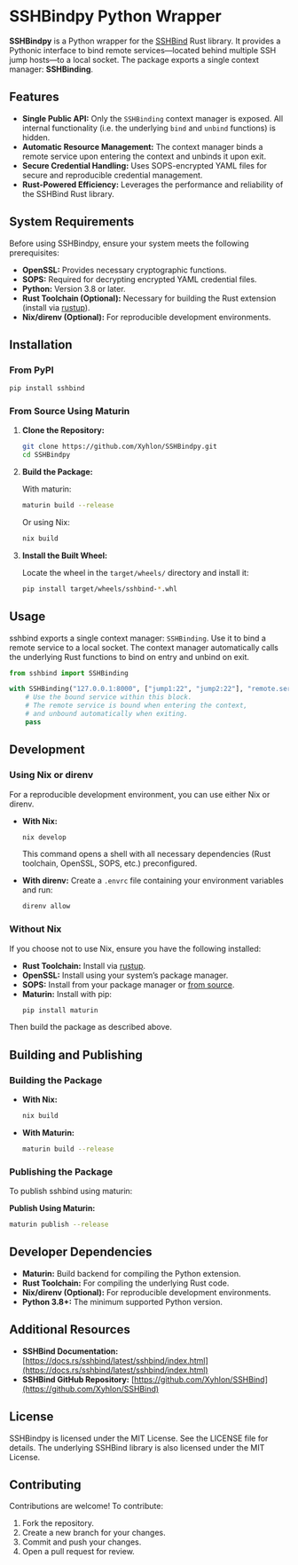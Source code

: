 # SSHBindpy Python Wrapper

**SSHBindpy** is a Python wrapper for the [SSHBind](https://github.com/Xyhlon/SSHBind) Rust library. It provides a Pythonic interface to bind remote services—located behind multiple SSH jump hosts—to a local socket. The package exports a single context manager: **SSHBinding**.

## Features

- **Single Public API:**
  Only the `SSHBinding` context manager is exposed. All internal functionality (i.e. the underlying `bind` and `unbind` functions) is hidden.
- **Automatic Resource Management:**
  The context manager binds a remote service upon entering the context and unbinds it upon exit.
- **Secure Credential Handling:**
  Uses SOPS-encrypted YAML files for secure and reproducible credential management.
- **Rust-Powered Efficiency:**
  Leverages the performance and reliability of the SSHBind Rust library.

## System Requirements

Before using SSHBindpy, ensure your system meets the following prerequisites:

- **OpenSSL:** Provides necessary cryptographic functions.
- **SOPS:** Required for decrypting encrypted YAML credential files.
- **Python:** Version 3.8 or later.
- **Rust Toolchain (Optional):** Necessary for building the Rust extension (install via [rustup](https://rustup.rs/)).
- **Nix/direnv (Optional):** For reproducible development environments.

## Installation

### From PyPI

```bash
pip install sshbind
```

### From Source Using Maturin

1. **Clone the Repository:**

   ```bash
   git clone https://github.com/Xyhlon/SSHBindpy.git
   cd SSHBindpy
   ```

2. **Build the Package:**

   With maturin:
   ```bash
   maturin build --release
   ```
   Or using Nix:
   ```bash
   nix build
   ```

3. **Install the Built Wheel:**

   Locate the wheel in the `target/wheels/` directory and install it:
   ```bash
   pip install target/wheels/sshbind-*.whl
   ```

## Usage

sshbind exports a single context manager: `SSHBinding`. Use it to bind a remote service to a local socket. The context manager automatically calls the underlying Rust functions to bind on entry and unbind on exit.

```python
from sshbind import SSHBinding

with SSHBinding("127.0.0.1:8000", ["jump1:22", "jump2:22"], "remote.service:80", "secrets.yaml") as binding:
    # Use the bound service within this block.
    # The remote service is bound when entering the context,
    # and unbound automatically when exiting.
    pass
```

## Development

### Using Nix or direnv

For a reproducible development environment, you can use either Nix or direnv.

- **With Nix:**
  ```bash
  nix develop
  ```
  This command opens a shell with all necessary dependencies (Rust toolchain, OpenSSL, SOPS, etc.) preconfigured.

- **With direnv:**
  Create a `.envrc` file containing your environment variables and run:
  ```bash
  direnv allow
  ```

### Without Nix

If you choose not to use Nix, ensure you have the following installed:

- **Rust Toolchain:** Install via [rustup](https://rustup.rs/).
- **OpenSSL:** Install using your system’s package manager.
- **SOPS:** Install from your package manager or [from source](https://github.com/mozilla/sops).
- **Maturin:** Install with pip:
  ```bash
  pip install maturin
  ```

Then build the package as described above.

## Building and Publishing

### Building the Package

- **With Nix:**
  ```bash
  nix build
  ```
- **With Maturin:**
  ```bash
  maturin build --release
  ```

### Publishing the Package

To publish sshbind using maturin:

**Publish Using Maturin:**
   ```bash
   maturin publish --release
   ```

## Developer Dependencies

- **Maturin:** Build backend for compiling the Python extension.
- **Rust Toolchain:** For compiling the underlying Rust code.
- **Nix/direnv (Optional):** For reproducible development environments.
- **Python 3.8+:** The minimum supported Python version.

## Additional Resources

- **SSHBind Documentation:**
  [https://docs.rs/sshbind/latest/sshbind/index.html](https://docs.rs/sshbind/latest/sshbind/index.html)
- **SSHBind GitHub Repository:**
  [https://github.com/Xyhlon/SSHBind](https://github.com/Xyhlon/SSHBind)

## License

SSHBindpy is licensed under the MIT License. See the LICENSE file for details. The underlying SSHBind library is also licensed under the MIT License.

## Contributing

Contributions are welcome! To contribute:

1. Fork the repository.
2. Create a new branch for your changes.
3. Commit and push your changes.
4. Open a pull request for review.
